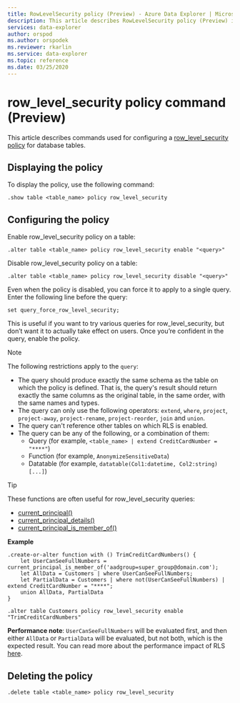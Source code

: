 ```yaml
---
title: RowLevelSecurity policy (Preview) - Azure Data Explorer | Microsoft Docs
description: This article describes RowLevelSecurity policy (Preview) in Azure Data Explorer.
services: data-explorer
author: orspod
ms.author: orspodek
ms.reviewer: rkarlin
ms.service: data-explorer
ms.topic: reference
ms.date: 03/25/2020
---
```

# row_level_security policy command (Preview)

This article describes commands used for configuring a [row_level_security policy](rowlevelsecuritypolicy.md) for database tables.

## Displaying the policy

To display the policy, use the following command:

```kusto
.show table <table_name> policy row_level_security
```

## Configuring the policy

Enable row_level_security policy on a table:

```kusto
.alter table <table_name> policy row_level_security enable "<query>"
```

Disable row_level_security policy on a table:

```kusto
.alter table <table_name> policy row_level_security disable "<query>"
```

Even when the policy is disabled, you can force it to apply to a single query. Enter the following line before the query:

`set query_force_row_level_security;`

This is useful if you want to try various queries for row_level_security, but don’t want it to actually take effect on users. Once you’re confident in the query, enable the policy.

> [!NOTE]
> The following restrictions apply to the `query`:
>
> * The query should produce exactly the same schema as the table on which the policy is defined. That is, the query's result should return exactly the same columns as the original table, in the same order, with the same names and types.
> * The query can only use the following operators: `extend`, `where`, `project`, `project-away`, `project-rename`, `project-reorder`, `join` and `union`.
> * The query can't reference other tables on which RLS is enabled.
> * The query can be any of the following, or a combination of them:
>    * Query (for example, `<table_name> | extend CreditCardNumber = "****"`)
>    * Function (for example, `AnonymizeSensitiveData`)
>    * Datatable (for example, `datatable(Col1:datetime, Col2:string) [...]`)

> [!TIP]
> These functions are often useful for row_level_security queries:
> * [current_principal()](../query/current-principalfunction.md)
> * [current_principal_details()](../query/current-principal-detailsfunction.md)
> * [current_principal_is_member_of()](../query/current-principal-ismemberoffunction.md)

**Example**

```kusto
.create-or-alter function with () TrimCreditCardNumbers() {
    let UserCanSeeFullNumbers = current_principal_is_member_of('aadgroup=super_group@domain.com');
    let AllData = Customers | where UserCanSeeFullNumbers;
    let PartialData = Customers | where not(UserCanSeeFullNumbers) | extend CreditCardNumber = "****";
    union AllData, PartialData
}

.alter table Customers policy row_level_security enable "TrimCreditCardNumbers"
```

**Performance note**: `UserCanSeeFullNumbers` will be evaluated first, and then either `AllData` or `PartialData` will be evaluated, but not both, which is the expected result.
You can read more about the performance impact of RLS [here](rowlevelsecuritypolicy.md#performance-impact-on-queries).

## Deleting the policy

```kusto
.delete table <table_name> policy row_level_security
```
